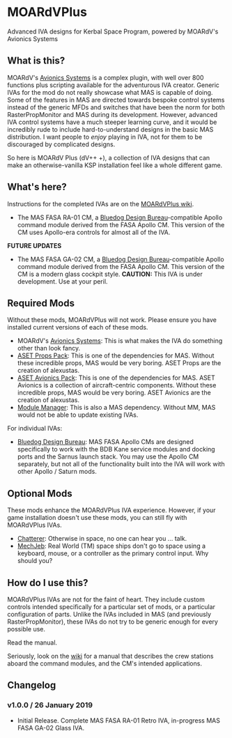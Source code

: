 # MOARdVPlus

Advanced IVA designs for Kerbal Space Program, powered by MOARdV's Avionics Systems

## What is this?

MOARdV's [Avionics Systems](https://github.com/MOARdV/AvionicsSystems) is a complex plugin, with well over 800 functions plus
scripting available for the adventurous IVA creator.  Generic IVAs for the mod do not really showcase what MAS
is capable of doing.  Some of the features in MAS are directed towards bespoke control systems instead of the generic MFDs and switches
that have been the norm for both RasterPropMonitor and MAS during its development.  However, advanced IVA control systems have a much
steeper learning curve, and it would be incredibly rude to include hard-to-understand designs in the basic MAS distribution.  I
want people to *enjoy* playing in IVA, not for them to be discouraged by complicated designs.

So here is MOARdV Plus (dV++ +), a collection of IVA designs that can make an otherwise-vanilla KSP installation feel
like a whole different game.

## What's here?

Instructions for the completed IVAs are on the [MOARdVPlus wiki](https://github.com/MOARdV/MOARdVPlus/wiki).

* The MAS FASA RA-01 CM, a [Bluedog Design Bureau](https://forum.kerbalspaceprogram.com/index.php?/topic/122020-14x-bluedog-design-bureau-stockalike-saturn-apollo-and-more-v142-i-numbered-this-update-before-ksp-updated-1feb2018/)-compatible Apollo command module derived from the FASA Apollo CM.  This version of the CM uses Apollo-era controls for almost all of the IVA.

**FUTURE UPDATES**

* The MAS FASA GA-02 CM, a [Bluedog Design Bureau](https://forum.kerbalspaceprogram.com/index.php?/topic/122020-14x-bluedog-design-bureau-stockalike-saturn-apollo-and-more-v142-i-numbered-this-update-before-ksp-updated-1feb2018/)-compatible Apollo command module derived from the FASA Apollo CM.  This version of the CM is a modern glass cockpit style.  **CAUTION:** This IVA is under development.  Use at your peril.

## Required Mods

Without these mods, MOARdVPlus will not work.  Please ensure you have installed current versions of each of these mods.

* MOARdV's [Avionics Systems](https://github.com/MOARdV/AvionicsSystems): This is what makes the IVA do something other than look fancy.
* [ASET Props Pack](http://forum.kerbalspaceprogram.com/index.php?/topic/116430-aset-props-pack-v14-for-the-modders-who-create-iva/): This is one of the dependencies for MAS.  Without these incredible props, MAS would be very boring.  ASET Props are the creation of alexustas.
* [ASET Avionics Pack](http://forum.kerbalspaceprogram.com/index.php?/topic/116479-aset-avionics-pack-v-20-for-the-modders-who-create-iva/): This is one of the dependencies for MAS.  ASET Avionics is a collection of aircraft-centric components.  Without these incredible props, MAS would be very boring.  ASET Avionics are the creation of alexustas.
* [Module Manager](https://forum.kerbalspaceprogram.com/index.php?/topic/50533-130-module-manager-281-june-29th-2017-with-n-cats-physics/): This is also a MAS dependency.  Without MM, MAS would not be able to update existing IVAs.

For individual IVAs:

* [Bluedog Design Bureau](https://forum.kerbalspaceprogram.com/index.php?/topic/122020-14x-bluedog-design-bureau-stockalike-saturn-apollo-and-more-v142-i-numbered-this-update-before-ksp-updated-1feb2018/): MAS FASA Apollo CMs are designed specifically to work with the BDB Kane service modules and docking ports and the Sarnus launch stack.
You may use the Apollo CM separately, but not all of the functionality built into the IVA will work with other Apollo / Saturn mods.

## Optional Mods

These mods enhance the MOARdVPlus IVA experience.  However, if your game installation doesn't use these mods, you can still fly with
MOARdVPlus IVAs.

* [Chatterer](https://forum.kerbalspaceprogram.com/index.php?/topic/83290-15x-chatterer-v0996-just-keep-talking-to-me-18-oct-2018/): Otherwise in space, no one can hear you ... talk.
* [MechJeb](forum.kerbalspaceprogram.com/index.php?/topic/154834-15x-anatid-robotics-mumech-mechjeb-autopilot-281-16-october-2018/): Real World (TM) space ships don't go to space using a keyboard, mouse, or a controller as the primary control input.  Why should you?

## How do I use this?

MOARdVPlus IVAs are not for the faint of heart.  They include custom controls intended specifically for a particular set of mods,
or a particular configuration of parts.  Unlike the IVAs included in MAS (and previously RasterPropMonitor), these IVAs do not try
to be generic enough for every possible use.

Read the manual.

Seriously, look on the [wiki](https://github.com/MOARdV/MOARdVPlus/wiki) for a manual that describes the crew stations aboard the command modules, and the CM's intended applications.

## Changelog

### v1.0.0 / 26 January 2019

* Initial Release.  Complete MAS FASA RA-01 Retro IVA, in-progress MAS FASA GA-02 Glass IVA.
